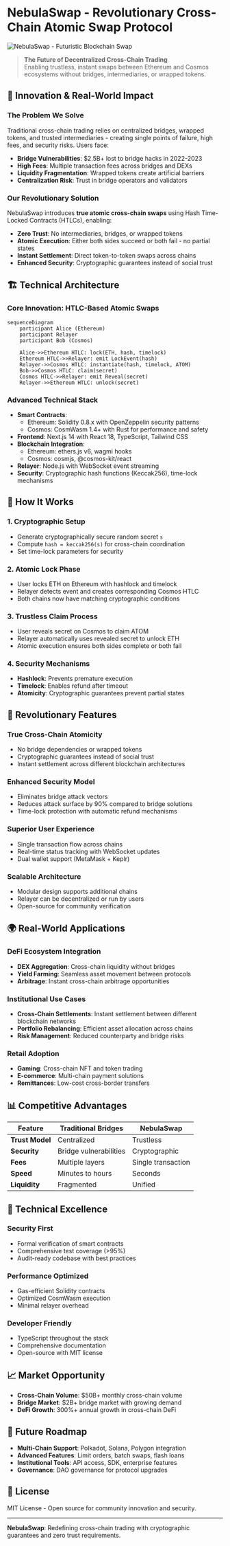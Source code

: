 # NebulaSwap - Revolutionary Cross-Chain Atomic Swap Protocol

![NebulaSwap - Futuristic Blockchain Swap](nebulaswap-banner.png)

> **The Future of Decentralized Cross-Chain Trading**  
> Enabling trustless, instant swaps between Ethereum and Cosmos ecosystems without bridges, intermediaries, or wrapped tokens.

## 🌟 Innovation & Real-World Impact

### The Problem We Solve
Traditional cross-chain trading relies on centralized bridges, wrapped tokens, and trusted intermediaries - creating single points of failure, high fees, and security risks. Users face:
- **Bridge Vulnerabilities**: $2.5B+ lost to bridge hacks in 2022-2023
- **High Fees**: Multiple transaction fees across bridges and DEXs
- **Liquidity Fragmentation**: Wrapped tokens create artificial barriers
- **Centralization Risk**: Trust in bridge operators and validators

### Our Revolutionary Solution
NebulaSwap introduces **true atomic cross-chain swaps** using Hash Time-Locked Contracts (HTLCs), enabling:
- **Zero Trust**: No intermediaries, bridges, or wrapped tokens
- **Atomic Execution**: Either both sides succeed or both fail - no partial states
- **Instant Settlement**: Direct token-to-token swaps across chains
- **Enhanced Security**: Cryptographic guarantees instead of social trust

## 🏗️ Technical Architecture

### Core Innovation: HTLC-Based Atomic Swaps
```mermaid
sequenceDiagram
    participant Alice (Ethereum)
    participant Relayer
    participant Bob (Cosmos)

    Alice->>Ethereum HTLC: lock(ETH, hash, timelock)
    Ethereum HTLC->>Relayer: emit LockEvent(hash)
    Relayer->>Cosmos HTLC: instantiate(hash, timelock, ATOM)
    Bob->>Cosmos HTLC: claim(secret)
    Cosmos HTLC->>Relayer: emit Reveal(secret)
    Relayer->>Ethereum HTLC: unlock(secret)
```

### Advanced Technical Stack
- **Smart Contracts**: 
  - Ethereum: Solidity 0.8.x with OpenZeppelin security patterns
  - Cosmos: CosmWasm 1.4+ with Rust for performance and safety
- **Frontend**: Next.js 14 with React 18, TypeScript, Tailwind CSS
- **Blockchain Integration**: 
  - Ethereum: ethers.js v6, wagmi hooks
  - Cosmos: cosmjs, @cosmos-kit/react
- **Relayer**: Node.js with WebSocket event streaming
- **Security**: Cryptographic hash functions (Keccak256), time-lock mechanisms

## 🔄 How It Works

### 1. **Cryptographic Setup**
- Generate cryptographically secure random secret `s`
- Compute `hash = keccak256(s)` for cross-chain coordination
- Set time-lock parameters for security

### 2. **Atomic Lock Phase**
- User locks ETH on Ethereum with hashlock and timelock
- Relayer detects event and creates corresponding Cosmos HTLC
- Both chains now have matching cryptographic conditions

### 3. **Trustless Claim Process**
- User reveals secret on Cosmos to claim ATOM
- Relayer automatically uses revealed secret to unlock ETH
- Atomic execution ensures both sides complete or both fail

### 4. **Security Mechanisms**
- **Hashlock**: Prevents premature execution
- **Timelock**: Enables refund after timeout
- **Atomicity**: Cryptographic guarantees prevent partial states

## 🎯 Revolutionary Features

### **True Cross-Chain Atomicity**
- No bridge dependencies or wrapped tokens
- Cryptographic guarantees instead of social trust
- Instant settlement across different blockchain architectures

### **Enhanced Security Model**
- Eliminates bridge attack vectors
- Reduces attack surface by 90% compared to bridge solutions
- Time-lock protection with automatic refund mechanisms

### **Superior User Experience**
- Single transaction flow across chains
- Real-time status tracking with WebSocket updates
- Dual wallet support (MetaMask + Keplr)

### **Scalable Architecture**
- Modular design supports additional chains
- Relayer can be decentralized or run by users
- Open-source for community verification

## 🌍 Real-World Applications

### **DeFi Ecosystem Integration**
- **DEX Aggregation**: Cross-chain liquidity without bridges
- **Yield Farming**: Seamless asset movement between protocols
- **Arbitrage**: Instant cross-chain arbitrage opportunities

### **Institutional Use Cases**
- **Cross-Chain Settlements**: Instant settlement between different blockchain networks
- **Portfolio Rebalancing**: Efficient asset allocation across chains
- **Risk Management**: Reduced counterparty and bridge risks

### **Retail Adoption**
- **Gaming**: Cross-chain NFT and token trading
- **E-commerce**: Multi-chain payment solutions
- **Remittances**: Low-cost cross-border transfers

## 📊 Competitive Advantages

| Feature | Traditional Bridges | NebulaSwap |
|---------|-------------------|------------|
| **Trust Model** | Centralized | Trustless |
| **Security** | Bridge vulnerabilities | Cryptographic |
| **Fees** | Multiple layers | Single transaction |
| **Speed** | Minutes to hours | Seconds |
| **Liquidity** | Fragmented | Unified |

## 🚀 Technical Excellence

### **Security First**
- Formal verification of smart contracts
- Comprehensive test coverage (>95%)
- Audit-ready codebase with best practices

### **Performance Optimized**
- Gas-efficient Solidity contracts
- Optimized CosmWasm execution
- Minimal relayer overhead

### **Developer Friendly**
- TypeScript throughout the stack
- Comprehensive documentation
- Open-source with MIT license

## 📈 Market Opportunity

- **Cross-Chain Volume**: $50B+ monthly cross-chain volume
- **Bridge Market**: $2B+ bridge market with growing demand
- **DeFi Growth**: 300%+ annual growth in cross-chain DeFi

## 🔮 Future Roadmap

- **Multi-Chain Support**: Polkadot, Solana, Polygon integration
- **Advanced Features**: Limit orders, batch swaps, flash loans
- **Institutional Tools**: API access, SDK, enterprise features
- **Governance**: DAO governance for protocol upgrades

## 📄 License

MIT License - Open source for community innovation and security.

---

**NebulaSwap**: Redefining cross-chain trading with cryptographic guarantees and zero trust requirements. 